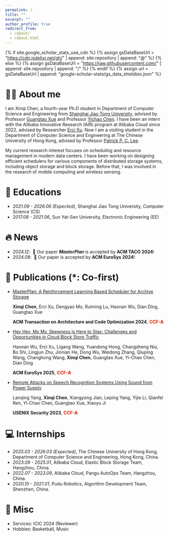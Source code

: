 ```yaml
---
permalink: /
title: ""
excerpt: ""
author_profile: true
redirect_from: 
  - /about/
  - /about.html
---
```


{% if site.google_scholar_stats_use_cdn %}
{% assign gsDataBaseUrl = "https://cdn.jsdelivr.net/gh/" | append: site.repository | append: "@" %}
{% else %}
{% assign gsDataBaseUrl = "https://raw.githubusercontent.com/" | append: site.repository | append: "/" %}
{% endif %}
{% assign url = gsDataBaseUrl | append: "google-scholar-stats/gs_data_shieldsio.json" %}

<span class='anchor' id='about-me'></span>

# 👨‍💻 About me

I am Xinqi Chen, a fourth-year Ph.D student in Department of Computer Science and Engineering from [Shanghai Jiao Tong University](https://en.sjtu.edu.cn/), advised by Professor [Guangtao Xue](https://scholar.google.com/citations?user=vTC9TSQAAAAJ&hl=zh-CN&oi=ao) and Professor [Yichao Chen](https://scholar.google.com/citations?user=LdNIR90AAAAJ). I have been an intern with the Alibaba Innovative Research (AIR) program at Alibaba Cloud since 2022, advised by Researcher [Erci Xu](https://scholar.google.com/citations?user=7Yc6A1QAAAAJ&hl=zh-CN&oi=ao). Now I am a visiting student in the Department of Computer Science and Engineering at The Chinese University of Hong Kong, advised by Professor [Patrick P. C. Lee](https://scholar.google.com.hk/citations?user=gyRtVVEAAAAJ&hl=zh-CN&oi=ao).

My current research interest focuses on scheduling and resource management in modern data centers. I have been working on designing efficient schedulers for various components of distributed storage systems, including object storage and block storage. Before that, I was involved in the research of mobile computing and wireless sensing.
<!-- Find my CV [here](cv/resume.pdf). -->

# 📖 Educations

- *2021.09 - 2026.06 (Expected)*, Shanghai Jiao Tong University, Computer Science (CS)
- *2017.08 - 2021.06*, Sun Yat-Sen University, Electronic Engineering (EE)

# 🔥 News

- *2024.12*: &nbsp;🎉 Our paper ***MasterPlan*** is accepted by **ACM TACO 2024**! 
- *2024.08*: &nbsp;🎉 Our paper is accepted by **ACM EuroSys 2024**!

# 📝 Publications (*: Co-first)

<!-- <div class='paper-box'><div class='paper-box-image'><div><div class="badge">CVPR 2016</div><img src='images/500x300.png' alt="sym" width="100%"></div></div>
<div class='paper-box-text' markdown="1">

[Deep Residual Learning for Image Recognition](https://openaccess.thecvf.com/content_cvpr_2016/papers/He_Deep_Residual_Learning_CVPR_2016_paper.pdf)

**Kaiming He**, Xiangyu Zhang, Shaoqing Ren, Jian Sun

[**Project**](https://scholar.google.com/citations?view_op=view_citation&hl=zh-CN&user=DhtAFkwAAAAJ&citation_for_view=DhtAFkwAAAAJ:ALROH1vI_8AC) <strong><span class='show_paper_citations' data='DhtAFkwAAAAJ:ALROH1vI_8AC'></span></strong>
- Lorem ipsum dolor sit amet, consectetur adipiscing elit. Vivamus ornare aliquet ipsum, ac tempus justo dapibus sit amet. 
</div>
</div> -->

- [MasterPlan: A Reinforcement Learning Based Scheduler for Archive Storage](https://dl.acm.org/doi/10.1145/3708542)
  
    **Xinqi Chen**, Erci Xu, Dengyao Mo, Ruiming Lu, Haonan Wu, Dian Ding, Guangtao Xue

    **ACM Transaction on Architecture and Code Optimization 2024**, <span style="color: #de1f00; font-weight: bold;">CCF-A</span>

- [Hey Hey, My My, Skewness Is Here to Stay: Challenges and Opportunities in Cloud Block Store Traffic](https://dl.acm.org/doi/10.1145/3689031.3696068)

    Haonan Wu, Erci Xu, Ligang Wang, Yuandong Hong, Changsheng Niu, Bo Shi, Lingjun Zhu, Jinnian He, Dong Wu, Weidong Zhang, Qiuping Wang, Changhong Wang, **Xinqi Chen**, Guangtao Xue, Yi-Chao Chen, Dian Ding

    **ACM EuroSys 2025**, <span style="color: #de1f00; font-weight: bold;">CCF-A</span>

- [Remote Attacks on Speech Recognition Systems Using Sound from Power Supply](https://www.usenix.org/system/files/usenixsecurity23-yang-lanqing.pdf)

    Lanqing Yang, **Xinqi Chen**, Xiangyong Jian, Leping Yang, Yijie Li, Qianfei Ren, Yi-Chao Chen, Guangtao Xue, Xiaoyu Ji

    **USENIX Security 2023**, <span style="color: #de1f00; font-weight: bold;">CCF-A</span>

<!-- # 🎖 Honors and Awards
- *2021.10* Lorem ipsum dolor sit amet, consectetur adipiscing elit. Vivamus ornare aliquet ipsum, ac tempus justo dapibus sit amet. 
- *2021.09* Lorem ipsum dolor sit amet, consectetur adipiscing elit. Vivamus ornare aliquet ipsum, ac tempus justo dapibus sit amet.  -->

<!-- # 💬 Invited Talks
- *2021.06*, Lorem ipsum dolor sit amet, consectetur adipiscing elit. Vivamus ornare aliquet ipsum, ac tempus justo dapibus sit amet. 
- *2021.03*, Lorem ipsum dolor sit amet, consectetur adipiscing elit. Vivamus ornare aliquet ipsum, ac tempus justo dapibus sit amet.  \| [\[video\]](https://github.com/) -->

# 💻 Internships

- *2025.03 - 2026.03 (Expected)*, The Chinese University of Hong Kong, Department of Computer Science and Engineering, Hong Kong, China.
- *2023.09 - 2025.01*, Alibaba Cloud, Elastic Block Storage Team, Hangzhou, China.
- *2022.07 - 2023.09*, Alibaba Cloud, Pangu AutoOps Team, Hangzhou, China.
- *2020.10 - 2021.01*, Pudu Robotics, Algorithm Development Team, Shenzhen, China.

# 👻 Misc

- Services: ICIC 2024 (Reviewer)
- Hobbies: Basketball, Music
